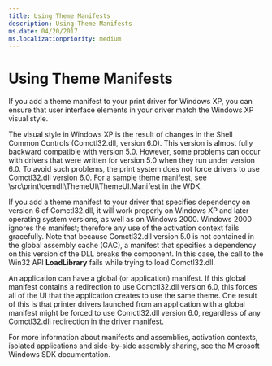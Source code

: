 ```yaml
---
title: Using Theme Manifests
description: Using Theme Manifests
ms.date: 04/20/2017
ms.localizationpriority: medium
---
```


# Using Theme Manifests


If you add a theme manifest to your print driver for Windows XP, you can ensure that user interface elements in your driver match the Windows XP visual style.

The visual style in Windows XP is the result of changes in the Shell Common Controls (Comctl32.dll, version 6.0). This version is almost fully backward compatible with version 5.0. However, some problems can occur with drivers that were written for version 5.0 when they run under version 6.0. To avoid such problems, the print system does not force drivers to use Comctl32.dll version 6.0. For a sample theme manifest, see \\src\\print\\oemdll\\ThemeUI\\ThemeUI.Manifest in the WDK.

If you add a theme manifest to your driver that specifies dependency on version 6 of Comctl32.dll, it will work properly on Windows XP and later operating system versions, as well as on Windows 2000. Windows 2000 ignores the manifest; therefore any use of the activation context fails gracefully. Note that because Comctl32.dll version 5.0 is not contained in the global assembly cache (GAC), a manifest that specifies a dependency on this version of the DLL breaks the component. In this case, the call to the Win32 API **LoadLibrary** fails while trying to load Comctl32.dll.

An application can have a global (or application) manifest. If this global manifest contains a redirection to use Comctl32.dll version 6.0, this forces all of the UI that the application creates to use the same theme. One result of this is that printer drivers launched from an application with a global manifest might be forced to use Comctl32.dll version 6.0, regardless of any Comctl32.dll redirection in the driver manifest.

For more information about manifests and assemblies, activation contexts, isolated applications and side-by-side assembly sharing, see the Microsoft Windows SDK documentation.

 

 




